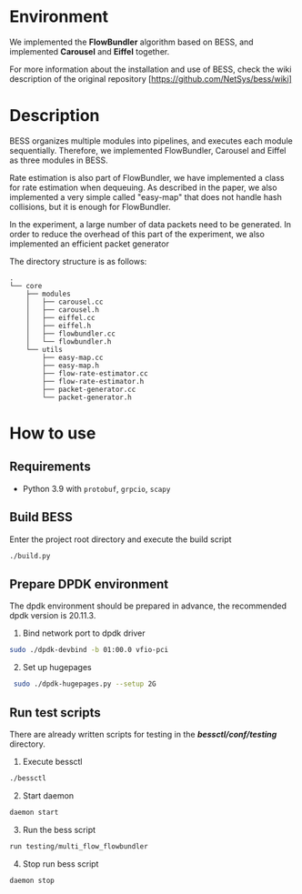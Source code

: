 # Environment

We implemented the **FlowBundler** algorithm based on BESS, and implemented **Carousel** and **Eiffel** together.

For more information about the installation and use of BESS, check the wiki description of the original repository [https://github.com/NetSys/bess/wiki]

# Description

BESS organizes multiple modules into pipelines, and executes each module sequentially. Therefore, we implemented FlowBundler, Carousel and Eiffel as three modules in BESS.

Rate estimation is also part of FlowBundler, we have implemented a class for rate estimation when dequeuing. As described in the paper, we also implemented a very simple called "easy-map" that does not handle hash collisions, but it is enough for FlowBundler. 

In the experiment, a large number of data packets need to be generated. In order to reduce the overhead of this part of the experiment, we also implemented an efficient packet generator

The directory structure is as follows: 

```Plain
.
└── core
    ├── modules
    │   ├── carousel.cc
    │   ├── carousel.h
    │   ├── eiffel.cc
    │   ├── eiffel.h
    │   ├── flowbundler.cc
    │   └── flowbundler.h
    └── utils
        ├── easy-map.cc
        ├── easy-map.h
        ├── flow-rate-estimator.cc
        ├── flow-rate-estimator.h
        ├── packet-generator.cc
        └── packet-generator.h
```

# How to use

## Requirements
- Python 3.9 with `protobuf`, `grpcio`, `scapy`

## Build BESS
Enter the project root directory and execute the build script

```bash
./build.py
```

## Prepare DPDK environment

The dpdk environment should be prepared in advance, the recommended dpdk version is 20.11.3. 

1. Bind network port to dpdk driver

```bash
sudo ./dpdk-devbind -b 01:00.0 vfio-pci
```

2. Set up hugepages

```bash
 sudo ./dpdk-hugepages.py --setup 2G
```


## Run test scripts

There are already written scripts for testing in the ***bessctl/conf/testing*** directory. 

1. Execute bessctl

```bash
./bessctl
```

2. Start daemon

```bash
daemon start
```

3. Run the bess script

```bash
run testing/multi_flow_flowbundler
```

4. Stop run bess script

```bash
daemon stop
```
